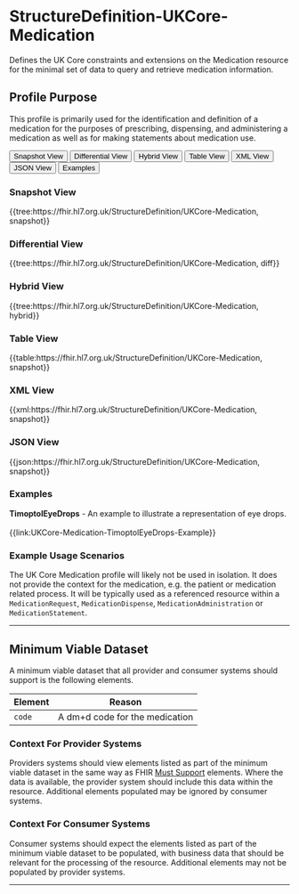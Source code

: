 # StructureDefinition-UKCore-Medication

Defines the UK Core constraints and extensions on the Medication resource for the minimal set of data to query and retrieve medication information.

## Profile Purpose

This profile is primarily used for the identification and definition of a medication for the purposes of prescribing, dispensing, and administering a medication as well as for making statements about medication use. 

<div class="tab">
 <button class="tablinks active" onclick="openTab(event, 'Snapshot View')">Snapshot View</button>
  <button class="tablinks" onclick="openTab(event, 'Differential View')">Differential View</button>
  <button class="tablinks" onclick="openTab(event, 'Hybrid View')">Hybrid View</button>
   <button class="tablinks" onclick="openTab(event, 'Table View')">Table View</button>
   <button class="tablinks" onclick="openTab(event, 'XML View')">XML View</button>
   <button class="tablinks" onclick="openTab(event, 'JSON View')">JSON View</button>
  <button class="tablinks" onclick="openTab(event, 'Examples')">Examples</button>
</div>

<div id="Snapshot View" class="tabcontent" style="display:block">
  <h3>Snapshot View</h3>
{{tree:https://fhir.hl7.org.uk/StructureDefinition/UKCore-Medication, snapshot}}
</div>

<div id="Differential View" class="tabcontent">
  <h3>Differential View</h3>
{{tree:https://fhir.hl7.org.uk/StructureDefinition/UKCore-Medication, diff}}
</div>

<div id="Hybrid View" class="tabcontent">
  <h3>Hybrid View</h3>
{{tree:https://fhir.hl7.org.uk/StructureDefinition/UKCore-Medication, hybrid}}
</div>

<div id="Table View" class="tabcontent">
  <h3>Table View</h3>
{{table:https://fhir.hl7.org.uk/StructureDefinition/UKCore-Medication, snapshot}}
</div>

<div id="XML View" class="tabcontent">
  <h3>XML View</h3>
{{xml:https://fhir.hl7.org.uk/StructureDefinition/UKCore-Medication, snapshot}}
</div>

<div id="JSON View" class="tabcontent">
  <h3>JSON View</h3>
{{json:https://fhir.hl7.org.uk/StructureDefinition/UKCore-Medication, snapshot}}
</div>

<div id="Examples" class="tabcontent">
  <h3>Examples</h3>

<b>TimoptolEyeDrops</b> - An example to illustrate a representation of eye drops.  
</br>
{{link:UKCore-Medication-TimoptolEyeDrops-Example}}
</div>
<!-- {{pagelink:UKCore-Medication-TimoptolEyeDrops-Example}} -->

### Example Usage Scenarios

The UK Core Medication profile will likely not be used in isolation. It does not provide the context for the medication, e.g. the patient or medication related process. It will be typically used as a referenced resource within a `MedicationRequest`, `MedicationDispense`, `MedicationAdministration` or `MedicationStatement`.

---

## Minimum Viable Dataset

A minimum viable dataset that all provider and consumer systems should support is the following elements.

| Element | Reason | 
| -- | -- |
| `code` | A dm+d code for the medication |

### Context For Provider Systems

Providers systems should view elements listed as part of the minimum viable dataset in the same way as FHIR [Must Support](https://www.hl7.org/fhir/conformance-rules.html#mustSupport) elements. Where the data is available, the provider system should include this data within the resource. Additional elements populated may be ignored by consumer systems.

### Context For Consumer Systems

Consumer systems should expect the elements listed as part of the minimum viable dataset to be populated, with business data that should be relevant for the processing of the resource. Additional elements may not be populated by provider systems.

---
